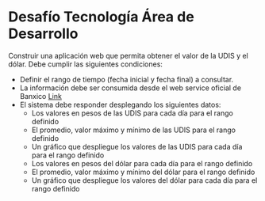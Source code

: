 # Desafío Tecnología Área de Desarrollo

Construir una aplicación web que permita obtener el valor de la UDIS y el dólar. Debe
cumplir las siguientes condiciones:

- Definir el rango de tiempo (fecha inicial y fecha final) a consultar.
- La información debe ser consumida desde el web service oficial de Banxico [Link](https://www.banxico.org.mx/SieAPIRest/service/v1/)
- El sistema debe responder desplegando los siguientes datos:
	- Los valores en pesos de las UDIS para cada día para el rango definido
	- El promedio, valor máximo y mínimo de las UDIS para el rango definido
	- Un gráfico que despliegue los valores de las UDIS para cada día para el rango definido
	- Los valores en pesos del dólar para cada día para el rango definido
	- El promedio, valor máximo y mínimo del dólar para el rango definido
	- Un gráfico que despliegue los valores del dólar para cada día para el rango definido
